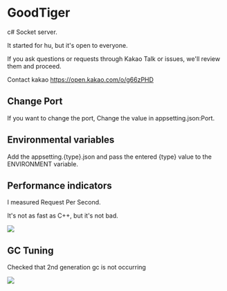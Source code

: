 # GoodTiger

c# Socket server.

It started for hu, but it's open to everyone.

If you ask questions or requests through Kakao Talk or issues, we'll review them and proceed.

Contact kakao https://open.kakao.com/o/g66zPHD

## Change Port

If you want to change the port, Change the value in appsetting.json:Port.

## Environmental variables

Add the appsetting.{type}.json and pass the entered {type} value to the ENVIRONMENT variable.

## Performance indicators

I measured Request Per Second.

It's not as fast as C++, but it's not bad.

![](https://github.com/fatherscott/GoodTiger/blob/main/image/RPS.PNG)

## GC Tuning

Checked that 2nd generation gc is not occurring

![](https://github.com/fatherscott/GoodTiger/blob/main/image/gc_tuning.PNG)
